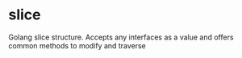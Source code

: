 # slice
Golang slice structure. Accepts any interfaces as a value and offers common methods to modify and traverse
